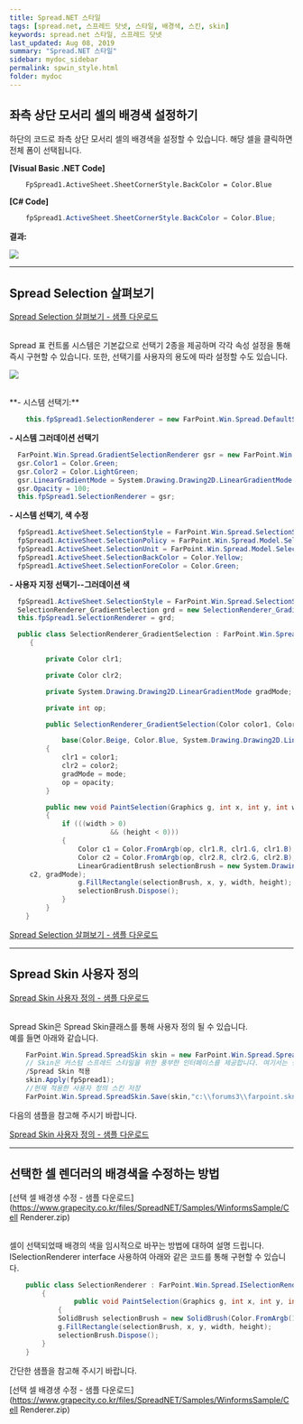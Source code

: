 ```yaml
---
title: Spread.NET 스타일
tags: [spread.net, 스프레드 닷넷, 스타일, 배경색, 스킨, skin]
keywords: spread.net 스타일, 스프레드 닷넷
last_updated: Aug 08, 2019
summary: "Spread.NET 스타일"
sidebar: mydoc_sidebar
permalink: spwin_style.html
folder: mydoc
---
```


## 좌측 상단 모서리 셀의 배경색 설정하기

하단의 코드로 좌측 상단 모서리 셀의 배경색을 설정할 수 있습니다. 해당 셀을 클릭하면 전체 폼이 선택됩니다.

**[Visual Basic .NET Code]**

```vb
    FpSpread1.ActiveSheet.SheetCornerStyle.BackColor = Color.Blue
```

**[C# Code]**

```csharp
    fpSpread1.ActiveSheet.SheetCornerStyle.BackColor = Color.Blue;
```

**결과:**

![](https://www.grapecity.co.kr/images/training/spread/tc_winforms2-1-1.png)

---

## Spread Selection 살펴보기

[Spread Selection 살펴보기 - 샘플 다운로드](https://www.grapecity.co.kr/files/SpreadNET/Samples/WinformsSample/2-2.SpreadSelection.zip)
<br /><br />

Spread 표 컨트롤 시스템은 기본값으로 선택기 2종을 제공하며 각각 속성 설정을 통해 즉시 구현할 수 있습니다.
또한, 선택기를 사용자의 용도에 따라 설정할 수도 있습니다.

![](https://www.grapecity.co.kr/images/training/spread/tc_winforms2-2-1.gif)

<br />
**- 시스템 선택기:**

```csharp
    this.fpSpread1.SelectionRenderer = new FarPoint.Win.Spread.DefaultSelectionRenderer();
```

**- 시스템 그러데이션 선택기**

```csharp
  FarPoint.Win.Spread.GradientSelectionRenderer gsr = new FarPoint.Win.Spread.GradientSelectionRenderer();
  gsr.Color1 = Color.Green;
  gsr.Color2 = Color.LightGreen;
  gsr.LinearGradientMode = System.Drawing.Drawing2D.LinearGradientMode.Vertical;
  gsr.Opacity = 100;
  this.fpSpread1.SelectionRenderer = gsr;
```

**- 시스템 선택기, 색 수정**

```csharp
  fpSpread1.ActiveSheet.SelectionStyle = FarPoint.Win.Spread.SelectionStyles.SelectionColors;
  fpSpread1.ActiveSheet.SelectionPolicy = FarPoint.Win.Spread.Model.SelectionPolicy.Range;
  fpSpread1.ActiveSheet.SelectionUnit = FarPoint.Win.Spread.Model.SelectionUnit.Cell;
  fpSpread1.ActiveSheet.SelectionBackColor = Color.Yellow;
  fpSpread1.ActiveSheet.SelectionForeColor = Color.Green;
```

**- 사용자 지정 선택기--그러데이션 색**

```csharp
  fpSpread1.ActiveSheet.SelectionStyle = FarPoint.Win.Spread.SelectionStyles.SelectionRenderer;
  SelectionRenderer_GradientSelection grd = new SelectionRenderer_GradientSelection(Color.Red, Color.PowderBlue, System.Drawing.Drawing2D.LinearGradientMode.Horizontal, 80);
  this.fpSpread1.SelectionRenderer = grd;

  public class SelectionRenderer_GradientSelection : FarPoint.Win.Spread.GradientSelectionRenderer
     {

         private Color clr1;

         private Color clr2;

         private System.Drawing.Drawing2D.LinearGradientMode gradMode;

         private int op;

         public SelectionRenderer_GradientSelection(Color color1, Color color2, System.Drawing.Drawing2D.LinearGradientMode mode, int opacity) :

             base(Color.Beige, Color.Blue, System.Drawing.Drawing2D.LinearGradientMode.ForwardDiagonal, 220)
         {
             clr1 = color1;
             clr2 = color2;
             gradMode = mode;
             op = opacity;
         }

         public new void PaintSelection(Graphics g, int x, int y, int width, int height)
         {
             if (((width > 0)
                         && (height < 0)))
             {
                 Color c1 = Color.FromArgb(op, clr1.R, clr1.G, clr1.B);
                 Color c2 = Color.FromArgb(op, clr2.R, clr2.G, clr2.B);
                 LinearGradientBrush selectionBrush = new System.Drawing.Drawing2D.LinearGradientBrush(new Rectangle(x, y, width, height), c1,
     c2, gradMode);
                 g.FillRectangle(selectionBrush, x, y, width, height);
                 selectionBrush.Dispose();
             }
         }
    }

```

[Spread Selection 살펴보기 - 샘플 다운로드](https://www.grapecity.co.kr/files/SpreadNET/Samples/WinformsSample/2-2.SpreadSelection.zip)

---

## Spread Skin 사용자 정의

[Spread Skin 사용자 정의 - 샘플 다운로드](https://www.grapecity.co.kr/files/SpreadNET/Samples/WinformsSample/custom_skin.zip)
<br /><br />

Spread Skin은 Spread Skin클래스를 통해 사용자 정의 될 수 있습니다.  
예를 들면 아래와 같습니다.

```csharp
    FarPoint.Win.Spread.SpreadSkin skin = new FarPoint.Win.Spread.SpreadSkin();
    // Skin은 커스텀 스프레드 스타일을 위한 풍부한 인터페이스를 제공합니다. 여기서는 생략되어 있습니다. 자세한 사항은 데모 참조/
    /Spread Skin 적용
    skin.Apply(fpSpread1);
    //현재 적용한 사용자 정의 스킨 저장
    FarPoint.Win.Spread.SpreadSkin.Save(skin,"c:\\forums3\\farpoint.skn");
```

다음의 샘플을 참고해 주시기 바랍니다.

[Spread Skin 사용자 정의 - 샘플 다운로드](https://www.grapecity.co.kr/files/SpreadNET/Samples/WinformsSample/custom_skin.zip)

---

## 선택한 셀 렌더러의 배경색을 수정하는 방법

[선택 셀 배경생 수정 - 샘플 다운로드](https://www.grapecity.co.kr/files/SpreadNET/Samples/WinformsSample/Cell Renderer.zip)
<br /><br />

셀이 선택되었때 배경의 색을 임시적으로 바꾸는 방법에 대하여 설명 드립니다. ISelectionRenderer interface 사용하여 아래와 같은 코드를 통해 구현할 수 있습니다.

```csharp
    public class SelectionRenderer : FarPoint.Win.Spread.ISelectionRenderer
        {
                public void PaintSelection(Graphics g, int x, int y, int width, int height)
            {
            SolidBrush selectionBrush = new SolidBrush(Color.FromArgb(100, Color.Green));
            g.FillRectangle(selectionBrush, x, y, width, height);
            selectionBrush.Dispose();
        }
    }
```

간단한 샘플을 참고해 주시기 바랍니다.

[선택 셀 배경생 수정 - 샘플 다운로드](https://www.grapecity.co.kr/files/SpreadNET/Samples/WinformsSample/Cell Renderer.zip)
